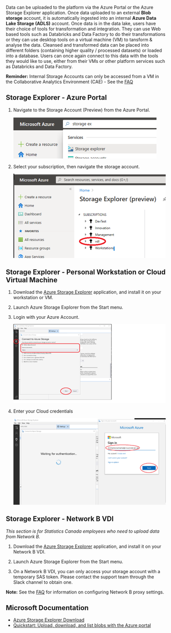 Data can be uploaded to the platform via the Azure Portal or the Azure Storage Explorer application. Once data uploaded to an external **Blob storage** account, it is automatically ingested into an internal **Azure Data Lake Storage (ADLS)** account.  Once data is in the data lake, users have their choice of tools for transformation and integration. They can use Web based tools such as Databricks and Data Factory to do their transformations or they can use desktop tools on a virtual machine (VM) to tansform & analyse the data. Cleansed and transformed data can be placed into different folders (containing higher quality / processed datasets) or loaded into a database. Users can once again connect to this data with the tools they would like to use, either from their VMs or other platform services such as Databricks and Data Factory.

**Reminder:** Internal Storage Accounts can only be accessed from a VM in the Collaborative Analytics Environment (CAE) - See the [FAQ](FAQ.md) 

## Storage Explorer - Azure Portal 

1. Navigate to the Storage Account (Preview) from the Azure Portal. 

   ![search box](images/StorageExplorerSearchPortal.png)  

2. Select your subscription, then navigate the storage account.   

   ![storage accounts](images/StorageExplorerPortalPreview.png)  

## Storage Explorer - Personal Workstation or Cloud Virtual Machine
1. Download the [Azure Storage Explorer](https://azure.microsoft.com/en-us/features/storage-explorer/) application, and install it on your workstation or VM.

2. Launch Azure Storage Explorer from the Start menu.

3. Login with your Azure Account.  

   ![Connect using Azure Account](images/AzureStorageConnectionCloudVM1.png)  

4. Enter your Cloud credentials

   ![Use your Cloud Credentials](images/AzureStorageConnectionCloudVM2.png)  

## Storage Explorer - Network B VDI
_This section is for Statistics Canada employees who need to upload data from Network B._  
1. Download the [Azure Storage Explorer](https://azure.microsoft.com/en-us/features/storage-explorer/) application, and install it on your Network B VDI. 

2. Launch Azure Storage Explorer from the Start menu.  

3. On a Network B VDI, you can only access your storage account with a temporary SAS token. Please contact the support team through the Slack channel to obtain one.  

**Note:** See the [FAQ](FAQ.md) for information on configuring Network B proxy settings.

## Microsoft Documentation
- [Azure Storage Explorer Download](https://azure.microsoft.com/en-us/features/storage-explorer/)  
- [Quickstart: Upload, download, and list blobs with the Azure portal](https://docs.microsoft.com/en-us/azure/storage/blobs/storage-quickstart-blobs-portal) 
